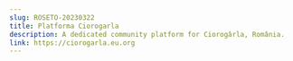 ```yaml
---
slug: ROSETO-20230322
title: Platforma Ciorogarla
description: A dedicated community platform for Ciorogârla, România.
link: https://ciorogarla.eu.org
---
```

